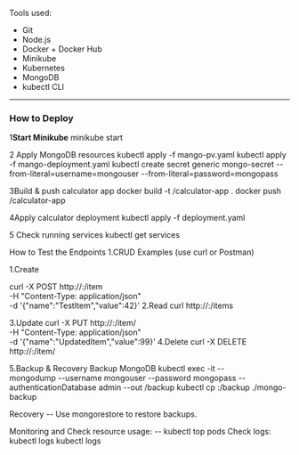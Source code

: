 Tools used:
- Git
- Node.js
- Docker + Docker Hub
- Minikube
- Kubernetes
- MongoDB
- kubectl CLI
 
---
 
### How to Deploy
 
1️**Start Minikube**
minikube start

2 Apply MongoDB resources
kubectl apply -f mango-pv.yaml
kubectl apply -f mango-deployment.yaml
kubectl create secret generic mongo-secret --from-literal=username=mongouser --from-literal=password=mongopass

3️Build & push calculator app
docker build -t <your-dockerhub-username>/calculator-app .
docker push <your-dockerhub-username>/calculator-app

4️Apply calculator deployment
kubectl apply -f deployment.yaml

5️ Check running services
kubectl get services

How to Test the Endpoints
1.CRUD Examples (use curl or Postman)
 
1.Create
 
curl -X POST http://<minikube-ip>:<nodeport>/item \
     -H "Content-Type: application/json" \
     -d '{"name":"TestItem","value":42}'
2.Read
curl http://<minikube-ip>:<nodeport>/items

3.Update
curl -X PUT http://<minikube-ip>:<nodeport>/item/<item-id> \
     -H "Content-Type: application/json" \
     -d '{"name":"UpdatedItem","value":99}'
4.Delete
curl -X DELETE http://<minikube-ip>:<nodeport>/item/<item-id>

5.Backup & Recovery
  Backup MongoDB
kubectl exec -it <mongo-pod> -- \
mongodump --username mongouser --password mongopass --authenticationDatabase admin --out /backup
kubectl cp <mongo-pod>:/backup ./mongo-backup

Recovery
-- Use mongorestore to restore backups.
 
Monitoring and Check resource usage:
-- kubectl top pods
Check logs:
kubectl logs <mongo-pod>
kubectl logs <app-pod>
